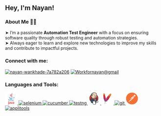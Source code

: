 ## Hey, I'm Nayan!

### About Me 👩‍💻
➤ I’m a passionate **Automation Test Engineer** with a focus on ensuring software quality through robust testing and automation strategies. </br>
➤ Always eager to learn and explore new technologies to improve my skills and contribute to impactful projects. </br>

<h3 align="left">Connect with me:</h3>
<p align="left">
<a href="https://www.linkedin.com/in/nayan-wankhade-7a782a206/" target="blank"><img align="center" src="https://www.svgrepo.com/show/447138/linkedin-fill.svg" alt="nayan-wankhade-7a782a206" height="30" width="40" /></a>
<a href="mailto:Workfornayan@gmail"><img align="center" src="https://cdn.jsdelivr.net/npm/simple-icons@v3/icons/gmail.svg" alt="Workfornayan@gmail" height="30" width="40" /></a>
</p>

<h3 align="left">Languages and Tools:</h3>
<p align="left">
  <a href="https://www.java.com/" target="_blank" rel="noreferrer"> <img src="https://raw.githubusercontent.com/devicons/devicon/master/icons/java/java-original-wordmark.svg" alt="java" width="40" height="40"/> </a>
  <a href="https://www.selenium.dev/" target="_blank" rel="noreferrer"> <img src="https://seeklogo.com/images/S/selenium-logo-A1B53CEFB0-seeklogo.com.png" alt="selenium" width="40" height="40"/> </a>
  <a href="https://cucumber.io/" target="_blank" rel="noreferrer"> <img src="https://icon.icepanel.io/Technology/svg/Cucumber.svg" alt="cucumber" width="40" height="40"/> </a>
  <a href="https://testng.org/" target="_blank" rel="noreferrer"> <img src="https://raw.githubusercontent.com/devicons/devicon/master/icons/testng/testng-original.svg" alt="testng" width="40" height="40"/> </a>
  <a href="https://www.jenkins.io/" target="_blank" rel="noreferrer"> <img src="https://raw.githubusercontent.com/devicons/devicon/master/icons/jenkins/jenkins-original.svg" alt="jenkins" width="40" height="40"/> </a>
  <a href="https://maven.apache.org/" target="_blank" rel="noreferrer"> <img src="https://raw.githubusercontent.com/devicons/devicon/master/icons/maven/maven-original.svg" alt="maven" width="40" height="40"/> </a>
  <a href="https://git-scm.com/" target="_blank" rel="noreferrer"> <img src="https://www.vectorlogo.zone/logos/git-scm/git-scm-icon.svg" alt="git" width="40" height="40"/> </a>
  <a href="https://www.postman.com/" target="_blank" rel="noreferrer"> <img src="https://raw.githubusercontent.com/devicons/devicon/master/icons/postman/postman-original.svg" alt="postman" width="40" height="40"/> </a>
  <a href="https://www.applitools.com/" target="_blank" rel="noreferrer"> <img src="https://www.applitools.com/imgs/applitools-logo.svg" alt="applitools" width="40" height="40"/> </a>
</p>


